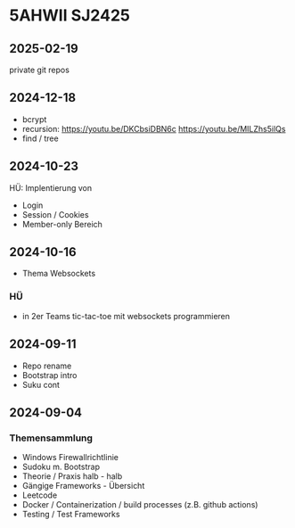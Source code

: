 # 5AHWII SJ2425

## 2025-02-19

private git repos

## 2024-12-18

- bcrypt
- recursion:
  <https://youtu.be/DKCbsiDBN6c>
  <https://youtu.be/MILZhs5ilQs>
- find / tree

## 2024-10-23

HÜ: Implentierung von

- Login
- Session / Cookies
- Member-only Bereich

## 2024-10-16

- Thema Websockets

### HÜ

- in 2er Teams tic-tac-toe mit websockets programmieren

## 2024-09-11

- Repo rename
- Bootstrap intro
- Suku cont

## 2024-09-04

### Themensammlung

- Windows Firewallrichtlinie
- Sudoku m. Bootstrap
- Theorie / Praxis halb - halb
- Gängige Frameworks - Übersicht
- Leetcode
- Docker / Containerization / build processes (z.B. github actions)
- Testing / Test Frameworks
